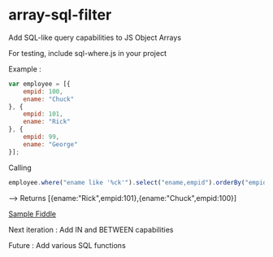 # array-sql-filter
Add SQL-like query capabilities to JS Object Arrays

For testing, include sql-where.js in your project

Example : 
```javascript
var employee = [{
    empid: 100,
    ename: "Chuck"
}, {
    empid: 101,
    ename: "Rick"
}, {
    empid: 99,
    ename: "George"
}];
```
Calling 

```javascript
employee.where("ename like '%ck'").select("ename,empid").orderBy("empid desc")
```

--> Returns [{ename:"Rick",empid:101},{ename:"Chuck",empid:100}]


[Sample Fiddle](http://jsfiddle.net/krishnakumarm777/dgeLn5wa/12/)

Next iteration : Add IN and BETWEEN capabilities

Future : Add various SQL functions 
